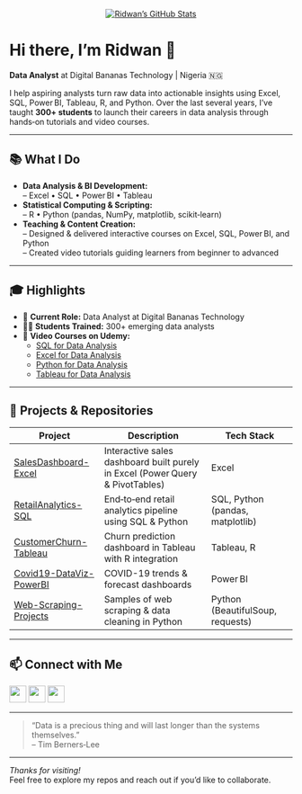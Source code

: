 <p align="center">
  <a href="https://github.com/Ridwan"><img src="https://github-readme-stats.vercel.app/api?username=Ridwan&show_icons=true&theme=tokyonight" alt="Ridwan’s GitHub Stats" /></a>
</p>

# Hi there, I’m Ridwan 👋

**Data Analyst** at Digital Bananas Technology | Nigeria 🇳🇬

I help aspiring analysts turn raw data into actionable insights using Excel, SQL, Power BI, Tableau, R, and Python. Over the last several years, I’ve taught **300+ students** to launch their careers in data analysis through hands‑on tutorials and video courses.

---

## 📚 What I Do

- **Data Analysis & BI Development:**  
  – Excel • SQL • Power BI • Tableau  
- **Statistical Computing & Scripting:**  
  – R • Python (pandas, NumPy, matplotlib, scikit‑learn)  
- **Teaching & Content Creation:**  
  – Designed & delivered interactive courses on Excel, SQL, Power BI, and Python  
  – Created video tutorials guiding learners from beginner to advanced  

---

## 🎓 Highlights

- 💼 **Current Role:** Data Analyst at Digital Bananas Technology  
- 👩‍🎓 **Students Trained:** 300+ emerging data analysts  
- 🎥 **Video Courses on Udemy:**  
  - [SQL for Data Analysis](https://www.udemy.com/course/sql-for-data-analysis)  
  - [Excel for Data Analysis](https://www.udemy.com/course/excel-for-data-analysis)  
  - [Python for Data Analysis](https://www.udemy.com/course/python-for-data-analysis)  
  - [Tableau for Data Analysis](https://www.udemy.com/course/tableau-for-data-analysis)  

---

## 🚀 Projects & Repositories

| Project                                        | Description                                                     | Tech Stack                        |
|-----------------------------------------------|-----------------------------------------------------------------|-----------------------------------|
| [SalesDashboard-Excel](https://github.com/Ridwan-the-Analyst/Adidas-US-Sales-Analysis) | Interactive sales dashboard built purely in Excel (Power Query & PivotTables) | Excel                        |
| [RetailAnalytics-SQL](https://github.com/Ridwan/RetailAnalytics-SQL)   | End‑to‑end retail analytics pipeline using SQL & Python         | SQL, Python (pandas, matplotlib)  |
| [CustomerChurn-Tableau](https://github.com/Ridwan/CustomerChurn-Tableau) | Churn prediction dashboard in Tableau with R integration        | Tableau, R                        |
| [Covid19-DataViz-PowerBI](https://github.com/Ridwan/Covid19-DataViz-PowerBI) | COVID-19 trends & forecast dashboards                           | Power BI                          |
| [Web-Scraping-Projects](https://github.com/Ridwan/Web-Scraping-Projects) | Samples of web scraping & data cleaning in Python               | Python (BeautifulSoup, requests)  |

---

## 📫 Connect with Me

<div>
  <a href="https://linkedin.com/in/Ridwan" target="_blank"><img height="30" src="https://cdn.jsdelivr.net/npm/simple-icons@v10/icons/linkedin.svg" /></a>
  <a href="https://twitter.com/Ridwan" target="_blank"><img height="30" src="https://cdn.jsdelivr.net/npm/simple-icons@v10/icons/twitter.svg" /></a>
  <a href="mailto:ridwan@example.com"><img height="30" src="https://cdn.jsdelivr.net/npm/simple-icons@v10/icons/maildotru.svg" /></a>
</div>

---

> “Data is a precious thing and will last longer than the systems themselves.”  
> – Tim Berners‑Lee

---

_Thanks for visiting!_  
Feel free to explore my repos and reach out if you’d like to collaborate.
